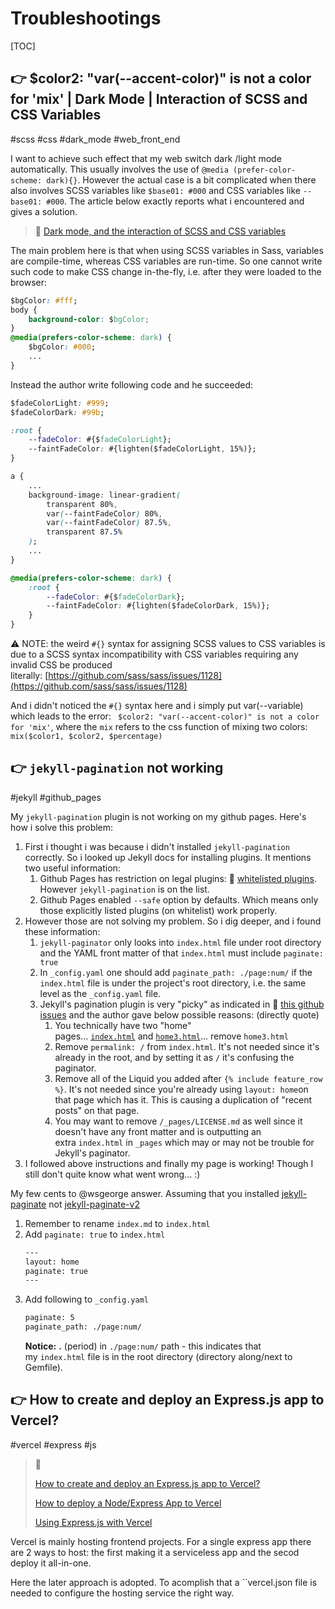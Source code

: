# Troubleshootings

[TOC]





## 👉 $color2: "var(--accent-color)" is not a color for 'mix' | Dark Mode | Interaction of SCSS and CSS Variables
#scss #css #dark_mode #web_front_end

I want to achieve such effect that my web switch dark /light mode automatically. This usually involves the use of `@media (prefer-color-scheme: dark){}`. However the actual case is a bit complicated when there also involves SCSS variables like `$base01: #000` and CSS variables like `--base01: #000`. The article below exactly reports what i encountered and gives a solution.  

> 🔗 [Dark mode, and the interaction of SCSS and CSS variables](https://prose.nsood.in/dark-mode-scss)

The main problem here is that when using SCSS variables in Sass, variables are compile-time, whereas CSS variables are run-time. So one cannot write such code to make CSS change in-the-fly, i.e. after they were loaded to the browser:
```css
$bgColor: #fff;
body {
	background-color: $bgColor;
}
@media(prefers-color-scheme: dark) {
	$bgColor: #000;
	...
}
```
Instead the author write following code and he succeeded: 
```css
$fadeColorLight: #999;
$fadeColorDark: #99b;

:root {
	--fadeColor: #{$fadeColorLight};
	--faintFadeColor: #{lighten($fadeColorLight, 15%)};
}

a {
	...
	background-image: linear-gradient(
		transparent 80%, 
		var(--faintFadeColor) 80%,
		var(--faintFadeColor) 87.5%,
		transparent 87.5%
	);
	...
}

@media(prefers-color-scheme: dark) {
	:root {
		--fadeColor: #{$fadeColorDark};
		--faintFadeColor: #{lighten($fadeColorDark, 15%)};
	}
}
```
⚠ NOTE: the weird `#{}` syntax for assigning SCSS values to CSS variables is due to a SCSS syntax incompatibility with CSS variables requiring any invalid CSS be produced literally: [https://github.com/sass/sass/issues/1128](https://github.com/sass/sass/issues/1128)

And i didn't noticed the `#{}` syntax here and i simply put var(--variable) which leads to the error: ` $color2: "var(--accent-color)" is not a color for 'mix'`, where the `mix` refers to the css function of mixing two colors: `mix($color1, $color2, $percentage)`

[Dark mode, and the interaction of SCSS and CSS variables]: https://prose.nsood.in/dark-mode-scss



## 👉 `jekyll-pagination` not working
#jekyll #github_pages

My `jekyll-pagination` plugin is not working on my github pages. Here's how i solve this problem:
1. First i thought i was because i didn't installed `jekyll-pagination` correctly. So i looked up Jekyll docs for installing plugins. It mentions two useful information:
	1. Github Pages has restriction on legal plugins: 🔗 [whitelisted plugins](https://pages.github.com/versions). However `jekyll-pagination` is on the list.
	2. Github Pages enabled `--safe` option by defaults. Which means only those explicitly listed plugins (on whitelist) work properly.
2. However those are not solving my problem. So i dig deeper, and i found these information:
	1. `jekyll-paginator` only looks into `index.html` file under root directory and the YAML front matter of that `index.html` must include `paginate: true`
	2. In `_config.yaml` one should add `paginate_path: ./page:num/` if the `index.html` file is under the project's root directory, i.e. the same level as the `_config.yaml` file.
	3. Jekyll's pagination plugin is very "picky" as indicated in 🔗 [this github issues](https://github.com/mmistakes/minimal-mistakes/discussions/3292#discussion-3757810) and the author gave below possible reasons: (directly quote)
		1. You technically have two "home" pages... [`index.html`](https://github.com/adamdjbrett/doctrineofdiscovery.org/blob/master/index.html) and [`home3.html`](https://github.com/adamdjbrett/doctrineofdiscovery.org#:~:text=3%20years%20ago-,home3.html,-updating%20homepage)... remove `home3.html`
		2. Remove `permalink: /` from `index.html`. It's not needed since it's already in the root, and by setting it as `/` it's confusing the paginator.
		3. Remove all of the Liquid you added after `{% include feature_row %}`. It's not needed since you're already using `layout: home`on that page which has it. This is causing a duplication of "recent posts" on that page.
		4. You may want to remove `/_pages/LICENSE.md` as well since it doesn't have any front matter and is outputting an extra `index.html` in `_pages` which may or may not be trouble for Jekyll's paginator.
3. I followed above instructions and finally my page is working! Though I still don't quite know what went wrong... :)


[Deployment - jekyll-pagination | Jekyll]: https://jekyllrb.com/docs/pagination/
[Deployment - plugins | Jekyll]: https://jekyllrb.com/docs/plugins/installation/
[How to Install/Use Jekyll Plugins in GitHubPages? | Stackoverflow]: https://stackoverflow.com/a/51978709/16542494

[Jekyll Paginator not working | Stackoverflow]: https://stackoverflow.com/a/70070448/16542494

My few cents to @wsgeorge answer. Assuming that you installed [jekyll-paginate](https://github.com/jekyll/jekyll-paginate) not [jekyll-paginate-v2](https://github.com/sverrirs/jekyll-paginate-v2)
1. Remember to rename `index.md` to `index.html`
2. Add `paginate: true` to `index.html`
    ```xml
    ---
    layout: home
    paginate: true
    ---
    ```
3. Add following to `_config.yaml`
    ```xml
    paginate: 5
    paginate_path: ./page:num/
    ```
    **Notice:** **.** (period) in `./page:num/` path - this indicates that my `index.html` file is in the root directory (directory along/next to Gemfile).

[Pagination plugin not working on the homepage of the website #3292 | Github]: https://github.com/mmistakes/minimal-mistakes/discussions/3292#discussion-3757810



## 👉 How to create and deploy an Express.js app to Vercel?
#vercel #express #js 


> 🔗
>
> [How to create and deploy an Express.js app to Vercel?](https://syntackle.live/blog/how-to-create-and-deploy-an-express-js-app-to-vercel-ljgvGrsCH7ioHsAxuw3G/)
>
> [How to deploy a Node/Express App to Vercel](https://dev.to/andrewbaisden/how-to-deploy-a-node-express-app-to-vercel-2aa)
>
> [Using Express.js with Vercel](https://vercel.com/guides/using-express-with-vercel)

Vercel is mainly hosting frontend projects. For a single express app there are 2 ways to host: the first making it a serviceless app and the secod deploy it all-in-one. 

Here the later approach is adopted. To acomplish that a ``vercel.json  file is needed to configure the hosting service the right way. 

